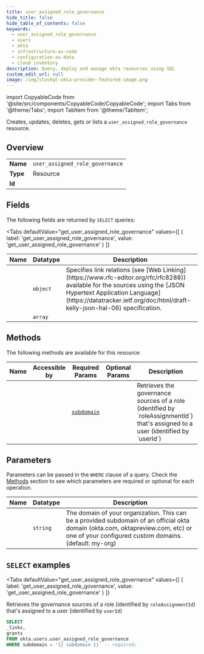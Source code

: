 ```yaml
--- 
title: user_assigned_role_governance
hide_title: false
hide_table_of_contents: false
keywords:
  - user_assigned_role_governance
  - users
  - okta
  - infrastructure-as-code
  - configuration-as-data
  - cloud inventory
description: Query, deploy and manage okta resources using SQL
custom_edit_url: null
image: /img/stackql-okta-provider-featured-image.png
---
```


import CopyableCode from '@site/src/components/CopyableCode/CopyableCode';
import Tabs from '@theme/Tabs';
import TabItem from '@theme/TabItem';

Creates, updates, deletes, gets or lists a <code>user_assigned_role_governance</code> resource.

## Overview
<table><tbody>
<tr><td><b>Name</b></td><td><code>user_assigned_role_governance</code></td></tr>
<tr><td><b>Type</b></td><td>Resource</td></tr>
<tr><td><b>Id</b></td><td><CopyableCode code="okta.users.user_assigned_role_governance" /></td></tr>
</tbody></table>

## Fields

The following fields are returned by `SELECT` queries:

<Tabs
    defaultValue="get_user_assigned_role_governance"
    values={[
        { label: 'get_user_assigned_role_governance', value: 'get_user_assigned_role_governance' }
    ]}
>
<TabItem value="get_user_assigned_role_governance">

<table>
<thead>
    <tr>
    <th>Name</th>
    <th>Datatype</th>
    <th>Description</th>
    </tr>
</thead>
<tbody>
<tr>
    <td><CopyableCode code="_links" /></td>
    <td><code>object</code></td>
    <td>Specifies link relations (see [Web Linking](https://www.rfc-editor.org/rfc/rfc8288)) available for the sources using the [JSON Hypertext Application Language](https://datatracker.ietf.org/doc/html/draft-kelly-json-hal-06) specification.</td>
</tr>
<tr>
    <td><CopyableCode code="grants" /></td>
    <td><code>array</code></td>
    <td></td>
</tr>
</tbody>
</table>
</TabItem>
</Tabs>

## Methods

The following methods are available for this resource:

<table>
<thead>
    <tr>
    <th>Name</th>
    <th>Accessible by</th>
    <th>Required Params</th>
    <th>Optional Params</th>
    <th>Description</th>
    </tr>
</thead>
<tbody>
<tr>
    <td><a href="#get_user_assigned_role_governance"><CopyableCode code="get_user_assigned_role_governance" /></a></td>
    <td><CopyableCode code="select" /></td>
    <td><a href="#parameter-subdomain"><code>subdomain</code></a></td>
    <td></td>
    <td>Retrieves the governance sources of a role (identified by `roleAssignmentId`) that's assigned to a user (identified by `userId`)</td>
</tr>
</tbody>
</table>

## Parameters

Parameters can be passed in the `WHERE` clause of a query. Check the [Methods](#methods) section to see which parameters are required or optional for each operation.

<table>
<thead>
    <tr>
    <th>Name</th>
    <th>Datatype</th>
    <th>Description</th>
    </tr>
</thead>
<tbody>
<tr id="parameter-subdomain">
    <td><CopyableCode code="subdomain" /></td>
    <td><code>string</code></td>
    <td>The domain of your organization. This can be a provided subdomain of an official okta domain (okta.com, oktapreview.com, etc) or one of your configured custom domains. (default: my-org)</td>
</tr>
</tbody>
</table>

## `SELECT` examples

<Tabs
    defaultValue="get_user_assigned_role_governance"
    values={[
        { label: 'get_user_assigned_role_governance', value: 'get_user_assigned_role_governance' }
    ]}
>
<TabItem value="get_user_assigned_role_governance">

Retrieves the governance sources of a role (identified by `roleAssignmentId`) that's assigned to a user (identified by `userId`)

```sql
SELECT
_links,
grants
FROM okta.users.user_assigned_role_governance
WHERE subdomain = '{{ subdomain }}' -- required;
```
</TabItem>
</Tabs>
